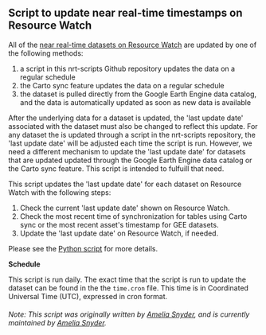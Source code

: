 ## Script to update near real-time timestamps on Resource Watch
All of the [near real-time datasets on Resource Watch](https://bit.ly/2yzT8of) are updated by one of the following methods:
1) a script in this nrt-scripts Github repository updates the data on a regular schedule
2) the Carto sync feature updates the data on a regular schedule
3) the dataset is pulled directly from the Google Earth Engine data catalog, and the data is automatically updated as soon as new data is available

After the underlying data for a dataset is updated, the 'last update date' associated with the dataset must also be changed to reflect this update. For any dataset the is updated through a script in the nrt-scripts repository, the 'last update date' will be adjusted each time the script is run. However, we need a different mechanism to update the 'last update date' for datasets that are updated updated through the Google Earth Engine data catalog or the Carto sync feature. This script is intended to fulfuill that need.

This script updates the 'last update date' for each dataset on Resource Watch with the following steps:
1) Check the current 'last update date' shown on Resource Watch.
2) Check the most recent time of synchronization for tables using Carto sync or the most recent asset's timestamp for GEE datasets. 
3) Update the 'last update date' on Resource Watch, if needed.

Please see the [Python script](https://github.com/resource-watch/nrt-scripts/blob/master/update_nrt_timestamps/contents/src/__init__.py) for more details.

**Schedule**

This script is run daily. The exact time that the script is run to update the dataset can be found in the the `time.cron` file. This time is in Coordinated Universal Time (UTC), expressed in cron format.

###### Note: This script was originally written by [Amelia Snyder](https://www.wri.org/profile/amelia-snyder), and is currently maintained by [Amelia Snyder](https://www.wri.org/profile/amelia-snyder).
